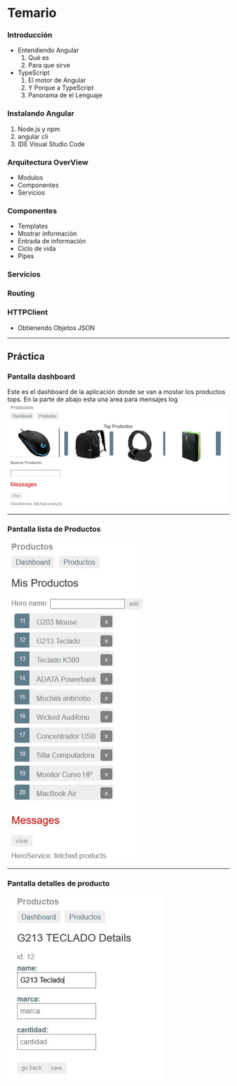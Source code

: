 #  Temario
### Introducción
* Entendiendo Angular
  1. Qué es 
  2. Para que sirve
* TypeScript
  1. El motor de Angular
  2. Y Porque a TypeScript
  3. Panorama de el Lenguaje 
### Instalando Angular
  1. Node.js y npm
  2. angular cli
  3. IDE Visual Studio Code
  
### Arquitectura OverView
* Modulos
* Componentes
* Servicios

### Componentes
* Templates
* Mostrar información
* Entrada de información
* Ciclo de vida
* Pipes

### Servicios

### Routing

### HTTPClient
  * Obtienendo Objetos JSON

____
## Práctica
### Pantalla dashboard
Este es el dashboard de la aplicación donde se van a mostar los productos tops. En la parte de abajo esta una area para mensajes log
![DashBoard](https://github.com/Turtugilla/Ionic-CDIS/blob/master/Angular/imagenes/dashboard-products.JPG)
____
### Pantalla lista de Productos 
![DashBoard](https://github.com/Turtugilla/Ionic-CDIS/blob/master/Angular/imagenes/list-products.JPG)
____
### Pantalla detalles de producto 
![DashBoard](https://github.com/Turtugilla/Ionic-CDIS/blob/master/Angular/imagenes/details.JPG)








